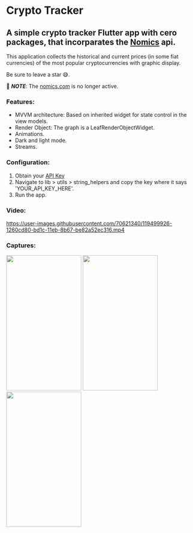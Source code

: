 # Crypto Tracker
## A simple crypto tracker Flutter app with cero packages, that incorparates the [Nomics](https://nomics.com/) api. 

This application collects the historical and current prices (in some fiat currencies) of the most popular cryptocurrencies with graphic display.

Be sure to leave a star :sweat_smile:.

🚨 **_NOTE_**: The [nomics.com](https://nomics.com/) is no longer active.

### Features:
* MVVM architecture: Based on inherited widget for state control in the view models.
* Render Object: The graph is a LeafRenderObjectWidget.
* Animations.
* Dark and light mode.
* Streams.

### Configuration:
1. Obtain your [API Key](https://p.nomics.com/cryptocurrency-bitcoin-api)
2. Navigate to lib > utils > string_helpers and copy the key where it says 'YOUR_API_KEY_HERE'.
3. Run the app.

### Video:
https://user-images.githubusercontent.com/70621340/119499926-1260cd80-bd1c-11eb-8b67-be82a52ec316.mp4

### Captures:
<p float="left">
  <img width="200" height="360" src="https://user-images.githubusercontent.com/70621340/119414434-69c35700-bca4-11eb-95a7-e9509dc86641.jpg">
  <img width="200" height="360" src="https://user-images.githubusercontent.com/70621340/119414439-6b8d1a80-bca4-11eb-8d86-b3082f47ca38.jpg">
  <img width="200" height="360" src="https://user-images.githubusercontent.com/70621340/119500953-38d33880-bd1d-11eb-900d-323d6121f40e.jpg">
</p>




